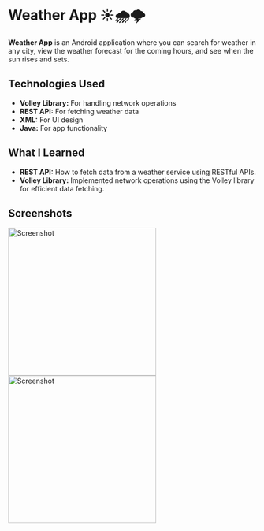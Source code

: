 #  Weather App ☀️🌧️🌩️
**Weather App** is an Android application where you can search for weather in any city, view the weather forecast for the coming hours, and see when the sun rises and sets. 

## Technologies Used
- **Volley Library:** For handling network operations
- **REST API:** For fetching weather data
- **XML:** For UI design
- **Java:** For app functionality 

## What I Learned 
- **REST API:** How to fetch data from a weather service using RESTful APIs.
- **Volley Library:** Implemented network operations using the Volley library for efficient data fetching.

## Screenshots

<img src="https://github.com/user-attachments/assets/351a7211-e5e1-44ff-ae72-3b733488de78" alt="Screenshot" width="300"/>
<img src="https://github.com/user-attachments/assets/ecd06a27-6e4c-4db1-9821-275da6b7c1bb" alt="Screenshot" width="300"/>




